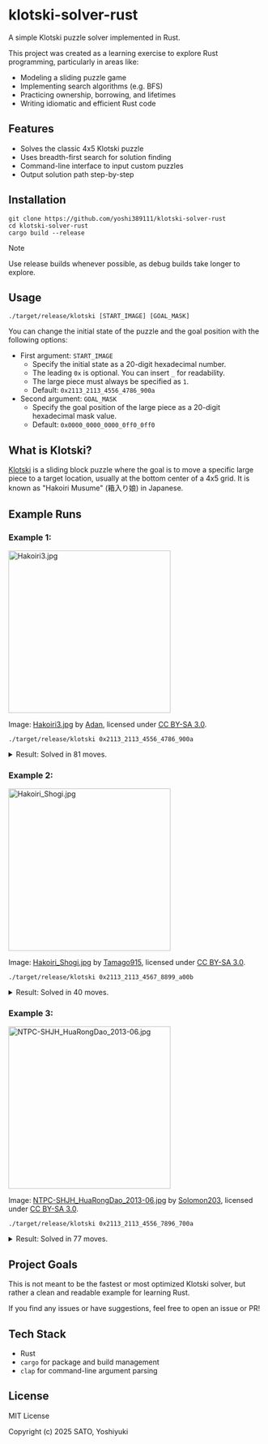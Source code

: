 # klotski-solver-rust

A simple Klotski puzzle solver implemented in Rust.

This project was created as a learning exercise to explore Rust programming, particularly in areas like:

- Modeling a sliding puzzle game
- Implementing search algorithms (e.g. BFS)
- Practicing ownership, borrowing, and lifetimes
- Writing idiomatic and efficient Rust code

## Features

- Solves the classic 4x5 Klotski puzzle
- Uses breadth-first search for solution finding
- Command-line interface to input custom puzzles
- Output solution path step-by-step

## Installation

```shell
git clone https://github.com/yoshi389111/klotski-solver-rust
cd klotski-solver-rust
cargo build --release
```

> [!NOTE]
> Use release builds whenever possible, as debug builds take longer to explore.

## Usage

```shell
./target/release/klotski [START_IMAGE] [GOAL_MASK]
```

You can change the initial state of the puzzle and the goal position with the following options:

- First argument: `START_IMAGE`
  - Specify the initial state as a 20-digit hexadecimal number.
  - The leading `0x` is optional. You can insert `_` for readability.
  - The large piece must always be specified as `1`.
  - Default: `0x2113_2113_4556_4786_900a`
- Second argument: `GOAL_MASK`
  - Specify the goal position of the large piece as a 20-digit hexadecimal mask value.
  - Default: `0x0000_0000_0000_0ff0_0ff0`

## What is Klotski?

[Klotski](https://en.wikipedia.org/wiki/Klotski) is a sliding block puzzle where the goal is to move a specific large piece to a target location, usually at the bottom center of a 4x5 grid. It is known as "Hakoiri Musume" (箱入り娘) in Japanese.

## Example Runs

### Example 1:

<img src="https://upload.wikimedia.org/wikipedia/commons/thumb/8/84/Hakoiri3.jpg/330px-Hakoiri3.jpg" alt="Hakoiri3.jpg" width="320">

Image: [Hakoiri3.jpg](https://upload.wikimedia.org/wikipedia/commons/8/84/Hakoiri3.jpg) by [Adan](https://ja.wikipedia.org/wiki/%E5%88%A9%E7%94%A8%E8%80%85:Adan),
licensed under [CC BY-SA 3.0](https://creativecommons.org/licenses/by-sa/3.0/).

```shell
./target/release/klotski 0x2113_2113_4556_4786_900a
```

<details>
<summary>Result: Solved in 81 moves.</summary>

```txt
step 1: Move piece #7: Down
step 2: Move piece #a: Left
step 3: Move piece #6: Down
step 4: Move piece #5: Right
step 5: Move piece #4: Right
step 6: Move piece #9: Up
step 7: Move piece #7: Left
step 8: Move piece #4: Down
step 9: Move piece #5: Left and Left
step 10: Move piece #8: Up and Right
step 11: Move piece #a: Up and Up
step 12: Move piece #4: Right
step 13: Move piece #9: Right and Down
step 14: Move piece #5: Down
step 15: Move piece #a: Left and Left
step 16: Move piece #8: Left and Left
step 17: Move piece #4: Up
step 18: Move piece #6: Up
step 19: Move piece #9: Right and Right
step 20: Move piece #7: Right and Right
step 21: Move piece #5: Down
step 22: Move piece #8: Down and Left
step 23: Move piece #4: Left
step 24: Move piece #6: Left
step 25: Move piece #3: Down and Down
step 26: Move piece #1: Right
step 27: Move piece #2: Right
step 28: Move piece #a: Up and Up
step 29: Move piece #8: Up and Up
step 30: Move piece #4: Left
step 31: Move piece #2: Down and Down
step 32: Move piece #1: Left
step 33: Move piece #3: Up and Up
step 34: Move piece #6: Right
step 35: Move piece #7: Up and Up
step 36: Move piece #9: Left and Up
step 37: Move piece #5: Right and Right
step 38: Move piece #2: Down
step 39: Move piece #4: Down
step 40: Move piece #7: Left and Left
step 41: Move piece #1: Down
step 42: Move piece #a: Right and Right
step 43: Move piece #8: Up and Right
step 44: Move piece #7: Up and Up
step 45: Move piece #4: Up and Up
step 46: Move piece #2: Left
step 47: Move piece #9: Left and Down
step 48: Move piece #1: Down
step 49: Move piece #a: Down and Left
step 50: Move piece #3: Left
step 51: Move piece #6: Up and Up
step 52: Move piece #1: Right
step 53: Move piece #a: Down
step 54: Move piece #8: Down
step 55: Move piece #7: Right
step 56: Move piece #4: Up
step 57: Move piece #2: Up
step 58: Move piece #9: Left
step 59: Move piece #a: Down and Down
step 60: Move piece #1: Left
step 61: Move piece #6: Down and Down
step 62: Move piece #3: Right
step 63: Move piece #7: Right
step 64: Move piece #8: Right
step 65: Move piece #4: Right
step 66: Move piece #2: Up and Up
step 67: Move piece #1: Left
step 68: Move piece #8: Down and Down
step 69: Move piece #7: Down and Down
step 70: Move piece #3: Left
step 71: Move piece #6: Up and Up
step 72: Move piece #8: Right and Up
step 73: Move piece #5: Up
step 74: Move piece #a: Right and Right
step 75: Move piece #9: Right and Right
step 76: Move piece #1: Down
step 77: Move piece #7: Left and Left
step 78: Move piece #8: Left and Left
step 79: Move piece #5: Up
step 80: Move piece #9: Up and Right
step 81: Move piece #1: Right
```

</details>

### Example 2:

<img src="https://upload.wikimedia.org/wikipedia/commons/6/6e/Hakoiri_Shogi.jpg" alt="Hakoiri_Shogi.jpg" width="320">

Image: [Hakoiri_Shogi.jpg](https://upload.wikimedia.org/wikipedia/commons/6/6e/Hakoiri_Shogi.jpg) by [Tamago915](https://commons.wikimedia.org/wiki/User:Tamago915),
licensed under [CC BY-SA 3.0](https://creativecommons.org/licenses/by-sa/3.0/).

```shell
./target/release/klotski 0x2113_2113_4567_8899_a00b
```

<details>
<summary>Result: Solved in 40 moves.</summary>

```txt
step 1: Move piece #a: Right and Right
step 2: Move piece #8: Down
step 3: Move piece #9: Left and Left
step 4: Move piece #7: Down and Left
step 5: Move piece #3: Down and Down
step 6: Move piece #1: Right
step 7: Move piece #5: Up and Up
step 8: Move piece #6: Left and Up
step 9: Move piece #7: Up and Left
step 10: Move piece #3: Left
step 11: Move piece #b: Up and Up
step 12: Move piece #a: Right and Up
step 13: Move piece #8: Right and Right
step 14: Move piece #9: Down
step 15: Move piece #7: Down and Left
step 16: Move piece #3: Left
step 17: Move piece #b: Left and Down
step 18: Move piece #1: Down
step 19: Move piece #5: Right and Right
step 20: Move piece #6: Up and Right
step 21: Move piece #3: Up and Up
step 22: Move piece #7: Right and Up
step 23: Move piece #9: Up
step 24: Move piece #8: Left and Left
step 25: Move piece #a: Down
step 26: Move piece #b: Down
step 27: Move piece #1: Down
step 28: Move piece #6: Down and Right
step 29: Move piece #3: Right
step 30: Move piece #7: Up and Up
step 31: Move piece #4: Right and Up
step 32: Move piece #9: Up
step 33: Move piece #8: Up
step 34: Move piece #b: Left and Left
step 35: Move piece #a: Left and Left
step 36: Move piece #1: Down
step 37: Move piece #9: Right and Right
step 38: Move piece #8: Up
step 39: Move piece #a: Up and Left
step 40: Move piece #1: Left
```

</details>

### Example 3:

<img src="https://upload.wikimedia.org/wikipedia/commons/thumb/5/5b/NTPC-SHJH_HuaRongDao_2013-06.jpg/330px-NTPC-SHJH_HuaRongDao_2013-06.jpg" alt="NTPC-SHJH_HuaRongDao_2013-06.jpg" width="320">

Image: [NTPC-SHJH_HuaRongDao_2013-06.jpg](https://upload.wikimedia.org/wikipedia/commons/5/5b/NTPC-SHJH_HuaRongDao_2013-06.jpg) by [Solomon203](https://commons.wikimedia.org/wiki/User:Solomon203),
licensed under [CC BY-SA 3.0](https://creativecommons.org/licenses/by-sa/3.0/).

```shell
./target/release/klotski 0x2113_2113_4556_7896_700a
```

<details>
<summary>Result: Solved in 77 moves.</summary>

```txt
step 1: Move piece #8: Down and Right
step 2: Move piece #7: Right
step 3: Move piece #4: Down and Down
step 4: Move piece #5: Left
step 5: Move piece #9: Up
step 6: Move piece #8: Up
step 7: Move piece #a: Left
step 8: Move piece #6: Down
step 9: Move piece #9: Right
step 10: Move piece #5: Right
step 11: Move piece #2: Down and Down
step 12: Move piece #1: Left
step 13: Move piece #3: Left
step 14: Move piece #9: Up and Up
step 15: Move piece #6: Up and Up
step 16: Move piece #8: Right
step 17: Move piece #a: Right
step 18: Move piece #7: Right
step 19: Move piece #4: Right and Up
step 20: Move piece #2: Down
step 21: Move piece #5: Left
step 22: Move piece #7: Up
step 23: Move piece #a: Left and Left
step 24: Move piece #7: Down
step 25: Move piece #3: Down
step 26: Move piece #9: Left
step 27: Move piece #6: Up
step 28: Move piece #8: Up
step 29: Move piece #7: Right
step 30: Move piece #3: Down and Down
step 31: Move piece #8: Left and Up
step 32: Move piece #5: Right and Right
step 33: Move piece #4: Up and Left
step 34: Move piece #a: Up and Up
step 35: Move piece #2: Right
step 36: Move piece #4: Down and Down
step 37: Move piece #a: Left and Down
step 38: Move piece #5: Left and Left
step 39: Move piece #6: Down
step 40: Move piece #9: Right
step 41: Move piece #8: Up
step 42: Move piece #3: Up and Up
step 43: Move piece #2: Right
step 44: Move piece #a: Right and Down
step 45: Move piece #5: Down
step 46: Move piece #1: Down
step 47: Move piece #8: Left and Left
step 48: Move piece #9: Left and Left
step 49: Move piece #3: Up
step 50: Move piece #2: Up
step 51: Move piece #6: Up
step 52: Move piece #7: Up
step 53: Move piece #a: Right and Right
step 54: Move piece #4: Right and Right
step 55: Move piece #5: Down
step 56: Move piece #1: Down
step 57: Move piece #9: Down and Left
step 58: Move piece #3: Left
step 59: Move piece #2: Up and Up
step 60: Move piece #1: Right
step 61: Move piece #9: Down and Down
step 62: Move piece #8: Down and Down
step 63: Move piece #3: Left
step 64: Move piece #2: Left
step 65: Move piece #6: Left
step 66: Move piece #7: Up and Up
step 67: Move piece #1: Right
step 68: Move piece #9: Right and Up
step 69: Move piece #5: Up
step 70: Move piece #4: Left and Left
step 71: Move piece #a: Left and Left
step 72: Move piece #1: Down
step 73: Move piece #9: Right and Right
step 74: Move piece #8: Right and Right
step 75: Move piece #5: Up
step 76: Move piece #a: Up and Left
step 77: Move piece #1: Left
```

</details>

## Project Goals

This is not meant to be the fastest or most optimized Klotski solver, but rather a clean and readable example for learning Rust.

If you find any issues or have suggestions, feel free to open an issue or PR!

## Tech Stack

- Rust
- `cargo` for package and build management
- `clap` for command-line argument parsing

## License

MIT License

Copyright (c) 2025 SATO, Yoshiyuki
